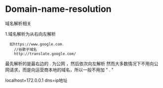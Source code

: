 # Domain-name-resolution
域名解析相关

1.域名解析为从右向左解析<br>

      如https://www.google.com.
        //谷歌子域名
        http://translate.google.com/

最先解析的是最右边的  .  为公网  ，然后依次向左解析
然而大多数情况下不用向公网请求，而是向运营商本地的域名，所以一般不用加 " .  "


localhost=172.0.0.1     dns=ip地址

